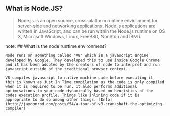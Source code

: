 ##  What is Node.JS?

> Node.js is an open source, cross-platform runtime environment for server-side and networking applications. Node.js applications are written in JavaScript, and can be run within the Node.js runtime on OS X, Microsoft Windows, Linux, FreeBSD, NonStop and IBM i.

note:
    ## What is the node runtime environment?

    Node runs on something called "V8" which is a javascript engine developed by Google. They developed this to use inside Google Chrome and it has been adopted by the creators of node to interpret and run javascript outside of the traditional browser context.

    V8 compiles javascript to native machine code before executing it, this is known as Just In Time compilation as the code is only compiled when it is required to be run. It also performs additional optimisations to your code dynamically based on heuristics of the codes execution profile. Things like inlining code if it is appropriate to do so among other things. [Info](http://jayconrod.com/posts/54/a-tour-of-v8-crankshaft-the-optimizing-compiler)
